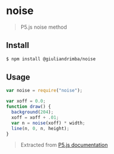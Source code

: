 # noise

> P5.js noise method

## Install

```sh
$ npm install @giuliandrimba/noise
```

## Usage

``` javascript
var noise = require("noise");

var xoff = 0.0;
function draw() {
  background(204);
  xoff = xoff + .01;
  var n = noise(xoff) * width;
  line(n, 0, n, height);
}

```
> Extracted from [P5.js documentation](https://p5js.org/reference/#/p5/noise)